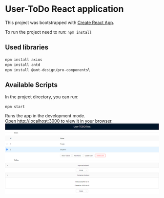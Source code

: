 # User-ToDo React application

This project was bootstrapped with [Create React App](https://github.com/facebook/create-react-app).

To run the project need to run:
`npm install`

## Used libraries
`npm install axios`\
`npm install antd`\
`npm install @ant-design/pro-components`\

## Available Scripts

In the project directory, you can run:

`npm start`

Runs the app in the development mode.\
Open [http://localhost:3000](http://localhost:3000) to view it in your browser.
![User-ToDo-thumbnail.png](User-ToDo-thumbnail.png)